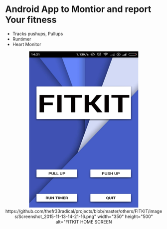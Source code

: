 # Android App to Montior and report Your fitness
* Tracks pushups, Pullups
* Runtimer
* Heart Monitor

<p align="center">  
  <img src="https://github.com/thefr33radical/projects/blob/master/others/FITKIT/images/Screenshot_2015-11-13-14-21-05.png" width="350" height="500" alt="FITKIT HOME SCREEN

 <img src="https://github.com/thefr33radical/projects/blob/master/others/FITKIT/images/Screenshot_2015-11-13-14-21-16.png" width="350" height="500" alt="FITKIT HOME SCREEN
 </p>

